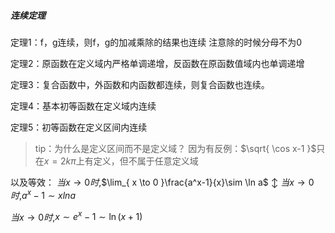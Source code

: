 ##### 连续定理
定理1：f，g连续，则f，g的加减乘除的结果也连续
注意除的时候分母不为0

定理2：原函数在定义域内严格单调递增，反函数在原函数值域内也单调递增

定理3：复合函数中，外函数和内函数都连续，则复合函数也连续。

定理4：基本初等函数在定义域内连续

定理5：初等函数在定义区间内连续
> tip：为什么是定义区间而不是定义域？
> 因为有反例：$\sqrt{ \cos x-1 }$只在$x=2k\pi$上有定义，但不属于任意定义域

以及等效：
$当x\to0时$,$\lim_{ x \to 0 }\frac{a^x-1}{x}\sim \ln a$
			$\updownarrow$
$当x\to0时$,$a^x-1\sim xln a$


$当x\to0时$,$x\sim e^x-1\sim \ln(x+1)$

